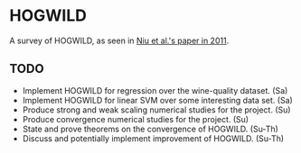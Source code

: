 # HOGWILD
A survey of HOGWILD, as seen in [Niu et al.'s paper in
2011](https://arxiv.org/abs/1106.5730).

## TODO

- Implement HOGWILD for regression over the wine-quality dataset. (Sa)
- Implement HOGWILD for linear SVM over some interesting data set. (Sa)
- Produce strong and weak scaling numerical studies for the project. (Su)
- Produce convergence numerical studies for the project. (Su)
- State and prove theorems on the convergence of HOGWILD. (Su-Th)
- Discuss and potentially implement improvement of HOGWILD. (Su-Th)
